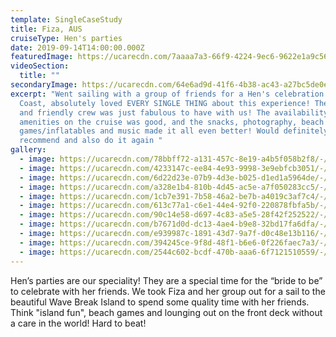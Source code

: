 ```yaml
---
template: SingleCaseStudy
title: Fiza, AUS
cruiseType: Hen's parties
date: 2019-09-14T14:00:00.000Z
featuredImage: https://ucarecdn.com/7aaaa7a3-66f9-4224-9ec6-9622e1a9c565/-/preview/-/enhance/21/
videoSection:
  title: ""
secondaryImage: https://ucarecdn.com/64e6ad9d-41f6-4b38-ac43-a27bc5de0e7d/-/preview/-/enhance/39/
excerpt: "Went sailing with a group of friends for a Hen's celebration in Gold
  Coast, absolutely loved EVERY SINGLE THING about this experience! The helpful
  and friendly crew was just fabulous to have with us! The availability of
  amenities on the cruise was good, and the snacks, photography, beach
  games/inflatables and music made it all even better! Would definitely
  recommend and also do it again "
gallery:
  - image: https://ucarecdn.com/78bbff72-a131-457c-8e19-a4b5f058b2f8/-/preview/-/enhance/37/
  - image: https://ucarecdn.com/4233147c-ee84-4e93-9998-3e9ebfcb3051/-/preview/-/enhance/50/
  - image: https://ucarecdn.com/6d22d23e-07b9-4d3e-b025-d1ed1a5964de/-/preview/-/enhance/38/
  - image: https://ucarecdn.com/a328e1b4-810b-4d45-ac5e-a7f050283cc5/-/preview/-/enhance/42/
  - image: https://ucarecdn.com/1cb7e391-7b58-46a2-be7b-a4019c3af7c4/-/preview/-/enhance/44/
  - image: https://ucarecdn.com/613c77a1-c6e1-44e4-92f0-220878fbfa5b/-/preview/-/enhance/50/
  - image: https://ucarecdn.com/90c14e58-d697-4c83-a5e5-28f42f252522/-/preview/-/enhance/50/
  - image: https://ucarecdn.com/b7671d0d-dc13-4ae4-b9e8-32bd17fa6dfa/-/preview/-/enhance/50/
  - image: https://ucarecdn.com/e939987c-1891-43d7-9a7f-d0c48e13b116/-/preview/-/enhance/50/
  - image: https://ucarecdn.com/394245ce-9f8d-48f1-b6e6-0f226faec7a3/-/preview/-/enhance/33/
  - image: https://ucarecdn.com/2544c602-bcdf-470b-aaa6-6f7121510559/-/preview/-/enhance/50/
---
```

Hen’s parties are our speciality! They are a special time for the “bride to be” to celebrate with her friends. We took Fiza and her group out for a sail to the beautiful Wave Break Island to spend some quality time with her friends. Think "island fun", beach games and lounging out on the front deck without a care in the world! Hard to beat!